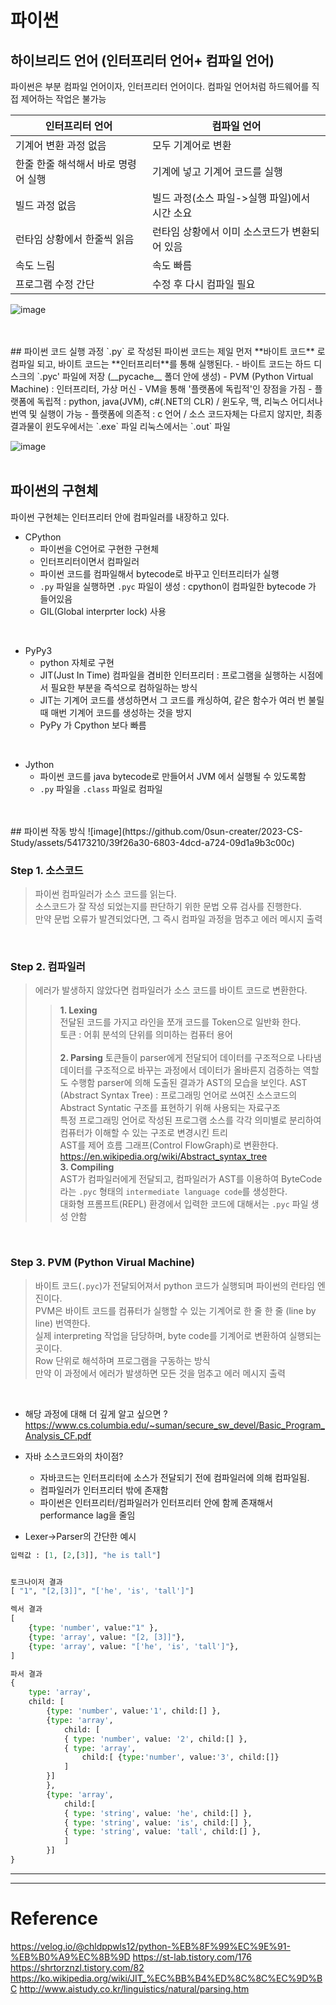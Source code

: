 # 파이썬 
## 하이브리드 언어 (인터프리터 언어+ 컴파일 언어)
파이썬은 부분 컴파일 언어이자, 인터프리터 언어이다.
컴파일 언어처럼 하드웨어를 직접 제어하는 작업은 불가능

|인터프리터 언어|컴파일 언어|
|-------|--------|
|기계어 변환 과정 없음|모두 기계어로 변환|
|한줄 한줄 해석해서 바로 명령어 실행|기계에 넣고 기계어 코드를 실행|
|빌드 과정 없음| 빌드 과정(소스 파일->실행 파일)에서 시간 소요|
|런타임 상황에서 한줄씩 읽음|런타임 상황에서 이미 소스코드가 변환되어 있음|
|속도 느림|속도 빠름|
|프로그램 수정 간단|수정 후 다시 컴파일 필요|

![image](https://github.com/0sun-creater/2023-CS-Study/assets/54173210/bc5e1aef-f390-46f4-af98-e10eb77789e4)

</br>
</br>
## 파이썬 코드 실행 과정
`.py` 로 작성된 파이썬 코드는 제일 먼저 **바이트 코드** 로 컴파일 되고, 바이트 코드는 **인터프리터**를 통해 실행된다.
- 바이트 코드는 하드 디스크의 `.pyc' 파일에 저장  (__pycache__ 폴더 안에 생성)
- PVM (Python Virtual Machine) : 인터프리터, 가상 머신
  - VM을 통해 '플랫폼에 독립적'인 장점을 가짐
  - 플랫폼에 독립적 : python, java(JVM), c#(.NET의 CLR) / 윈도우, 맥, 리눅스 어디서나 번역 및 실행이 가능
  - 플랫폼에 의존적 : c 언어 / 소스 코드자체는 다르지 않지만, 최종 결과물이 윈도우에서는 `.exe` 파일 리눅스에서는 `.out` 파일

![image](https://github.com/0sun-creater/2023-CS-Study/assets/54173210/85c48b3c-cb14-4c5a-b43d-be0905030e79)
</br>
</br>
## 파이썬의 구현체
파이썬 구현체는 인터프리터 안에 컴파일러를 내장하고 있다.
- CPython
  - 파이썬을 C언어로 구현한 구현체
  - 인터프리터이면서 컴파일러
  - 파이썬 코드를 컴파일해서 bytecode로 바꾸고 인터프리터가 실행
  - `.py` 파일을 실행하면 `.pyc` 파일이 생성 : cpython이 컴파일한 bytecode 가 들어있음
  - GIL(Global interprter lock) 사용
</br>

- PyPy3
  - python 자체로 구현 
  - JIT(Just In Time) 컴파일을 겸비한 인터프리터 : 프로그램을 실행하는 시점에서 필요한 부분을 즉석으로 컴하일하는 방식
  - JIT는 기계어 코드를 생성하면서 그 코드를 캐싱하여, 같은 함수가 여러 번 불릴 때 매번 기계어 코드를 생성하는 것을 방지
  - PyPy 가 Cpython 보다 빠름
</br>

- Jython
  - 파이썬 코드를 java bytecode로 만들어서 JVM 에서 실행될 수 있도록함
  - `.py` 파일을 `.class` 파일로 컴파일
</br>
</br>
## 파이썬 작동 방식
![image](https://github.com/0sun-creater/2023-CS-Study/assets/54173210/39f26a30-6803-4dcd-a724-09d1a9b3c00c)

### Step 1. 소스코드
> 파이썬 컴파일러가 소스 코드를 읽는다.  
> 소스코드가 잘 작성 되었는지를 판단하기 위한 문법 오류 검사를 진행한다.  
> 만약 문법 오류가 발견되었다면, 그 즉시 컴파일 과정을 멈추고 에러 메시지 출력  

</br>

### Step 2. 컴파일러
> 에러가 발생하지 않았다면 컴파일러가 소스 코드를 바이트 코드로 변환한다.
>> **1. Lexing**  
>> 전달된 코드를 가지고 라인을 쪼개 코드를 Token으로 일반화 한다.  
>> 토큰 : 어휘 분석의 단위를 의미하는 컴퓨터 용어  
>> </br>
>> **2. Parsing**
>> 토큰들이 parser에게 전달되어 데이터를 구조적으로 나타냄    
>> 데이터를 구조적으로 바꾸는 과정에서 데이터가 올바른지 검증하는 역할도 수행함
>> parser에 의해 도출된 결과가 AST의 모습을 보인다.
>> AST (Abstract Syntax Tree) : 프로그래밍 언어로 쓰여진 소스코드의 Abstract Syntatic 구조를 표현하기 위해 사용되는 자료구조  
>>  특정 프로그래밍 언어로 작성된 프로그램 소스를 각각 의미별로 분리하여 컴퓨터가 이해할 수 있는 구조로 변경시킨 트리  
>> AST를 제어 흐름 그래프(Control FlowGraph)로 변환한다.    
>> https://en.wikipedia.org/wiki/Abstract_syntax_tree
>>  </br> 
>> **3. Compiling**  
>> AST가 컴파일러에게 전달되고, 컴파일러가 AST를 이용하여 ByteCode 라는 `.pyc` 형태의 `intermediate language code`를 생성한다.  
>> 대화형 프롬프트(REPL) 환경에서 입력한 코드에 대해서는 `.pyc` 파일 생성 안함


</br>

### Step 3. PVM (Python Virual Machine)
> 바이트 코드(`.pyc`)가 전달되어져서 python 코드가 실행되며 파이썬의 런타임 엔진이다.   
> PVM은 바이트 코드를 컴퓨터가 실행할 수 있는 기계어로 한 줄 한 줄 (line by line) 번역한다.  
> 실제 interpreting 작업을 담당하며, byte code를 기계어로 변환하여 실행되는 곳이다.  
> Row 단위로 해석하며 프로그램을 구동하는 방식   
> 만약 이 과정에서 에러가 발생하면 모든 것을 멈추고 에러 메시지 출력   

</br>

- 해당 과정에 대해 더 깊게 알고 싶으면 ? https://www.cs.columbia.edu/~suman/secure_sw_devel/Basic_Program_Analysis_CF.pdf 

- 자바 소스코드와의 차이점?  
  - 자바코드는 인터프리터에 소스가 전달되기 전에 컴파일러에 의해 컴파일됨. 
  - 컴파일러가 인터프리터 밖에 존재함
  - 파이썬은 인터프리터/컴파일러가 인터프리터 안에 함께 존재해서 performance lag을 줄임

- Lexer->Parser의 간단한 예시
```PYTHON
입력값 : [1, [2,[3]], "he is tall"]


토크나이저 결과 
[ "1", "[2,[3]]", "['he', 'is', 'tall']"]

렉서 결과 
[
	{type: 'number', value:"1" },
	{type: 'array', value: "[2, [3]]"},
	{type: 'array', value: "['he', 'is', 'tall']"},
]

파서 결과  
{
	type: 'array',
	child: [
		{type: 'number', value:'1', child:[] },
		{type: 'array', 
			child: [
			{ type: 'number', value: '2', child:[] },
			{ type: 'array', 
				child:[ {type:'number', value:'3', child:[]}
			]
		}]
		},
		{type: 'array', 
			child:[
			{ type: 'string', value: 'he', child:[] },
			{ type: 'string', value: 'is', child:[] },
			{ type: 'string', value: 'tall', child:[] },
			]
		}]
}
```

--------
--------
# Reference
https://velog.io/@chldppwls12/python-%EB%8F%99%EC%9E%91-%EB%B0%A9%EC%8B%9D
https://st-lab.tistory.com/176
https://shrtorznzl.tistory.com/82
https://ko.wikipedia.org/wiki/JIT_%EC%BB%B4%ED%8C%8C%EC%9D%BC
http://www.aistudy.co.kr/linguistics/natural/parsing.htm
